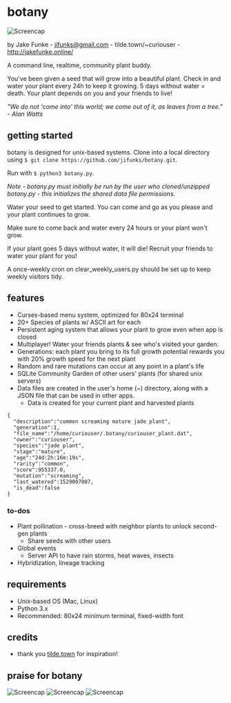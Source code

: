 # botany
![Screencap](https://tilde.town/~curiouser/botany.png)

by Jake Funke - jifunks@gmail.com - tilde.town/~curiouser - http://jakefunke.online/

A command line, realtime, community plant buddy.

You've been given a seed that will grow into a beautiful plant.
Check in and water your plant every 24h to keep it growing. 5 days without water = death. Your plant depends on you and your friends to live!

*"We do not 'come into' this world; we come out of it, as leaves from a tree." - Alan Watts*

## getting started
botany is designed for unix-based systems. Clone into a local directory using `$ git clone https://github.com/jifunks/botany.git`.

Run with `$ python3 botany.py`.

*Note - botany.py must initially be run by the user who cloned/unzipped botany.py - this initializes the shared data file permissions.*

Water your seed to get started. You can come and go as you please and your plant continues to grow.

Make sure to come back and water every 24 hours or your plant won't grow.

If your plant goes 5 days without water, it will die! Recruit your friends to water your plant for you!

A once-weekly cron on clear_weekly_users.py should be set up to keep weekly visitors tidy.


## features
* Curses-based menu system, optimized for 80x24 terminal
* 20+ Species of plants w/ ASCII art for each
* Persistent aging system that allows your plant to grow even when app is closed
* Multiplayer! Water your friends plants & see who's visited your garden.
* Generations: each plant you bring to its full growth potential rewards you
  with 20% growth speed for the next plant
* Random and rare mutations can occur at any point in a plant's life
* SQLite Community Garden of other users' plants (for shared unix servers)
* Data files are created in the user's home (~) directory, along with a JSON file that can be used in other apps.
  * Data is created for your current plant and harvested plants

```
{
  "description":"common screaming mature jade plant",
  "generation":1,
  "file_name":"/home/curiouser/.botany/curiouser_plant.dat",
  "owner":"curiouser",
  "species":"jade plant",
  "stage":"mature",
  "age":"24d:2h:16m:19s",
  "rarity":"common",
  "score":955337.0,
  "mutation":"screaming",
  "last_watered":1529007007,
  "is_dead":false
}
```

### to-dos
* Plant pollination - cross-breed with neighbor plants to unlock second-gen plants
  * Share seeds with other users
* Global events
  * Server API to have rain storms, heat waves, insects
* Hybridization, lineage tracking

## requirements
* Unix-based OS (Mac, Linux)
* Python 3.x
* Recommended: 80x24 minimum terminal, fixed-width font

## credits
* thank you [tilde.town](http://tilde.town/) for inspiration!

## praise for botany
![Screencap](https://tilde.town/~curiouser/praise1.png)
![Screencap](https://tilde.town/~curiouser/praise2.png)
![Screencap](https://tilde.town/~curiouser/praise3.png)

